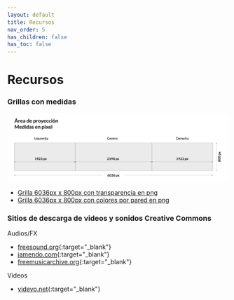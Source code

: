 ```yaml
---
layout: default
title: Recursos
nav_order: 5
has_children: false
has_toc: false
---
```


# Recursos

### Grillas con medidas

![alt text](/assets/medidaspantallas.jpg "Medidas en píxeles del laboratorio")

- <a href="../../assets/grid_6036x800.png" download>Grilla 6036px x 800px con transparencia en png</a>
- <a href="../../assets/grid_6036x800_colores.png" download>Grilla 6036px x 800px con colores por pared en png</a>


### Sitios de descarga de videos y sonidos Creative Commons

Audios/FX

- [freesound.org](https://freesound.org){:target="_blank"}
- [jamendo.com](https://www.jamendo.com){:target="_blank"}
- [freemusicarchive.org](https://freemusicarchive.org/curator/Creative_Commons){:target="_blank"}

Videos
- [videvo.net](https://www.videvo.net){:target="_blank"}
